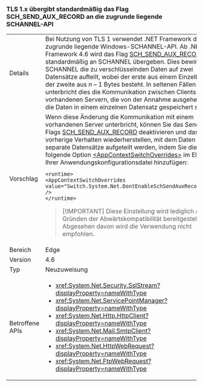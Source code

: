 ### <a name="tls-1x-by-default-passes-the-schsendauxrecord-flag-to-the-underlying-schannel-api"></a>TLS 1.x übergibt standardmäßig das Flag SCH_SEND_AUX_RECORD an die zugrunde liegende SCHANNEL-API

|   |   |
|---|---|
|Details|Bei Nutzung von TLS 1 verwendet .NET Framework die zugrunde liegende Windows-SCHANNEL-API. Ab .NET Framework 4.6 wird das Flag [SCH_SEND_AUX_RECORD](https://msdn.microsoft.com/library/windows/desktop/aa379810.aspx) standardmäßig an SCHANNEL übergeben. Dies bewirkt, dass SCHANNEL die zu verschlüsselnden Daten auf zwei Datensätze aufteilt, wobei der erste aus einem Einzelbyte und der zweite aus <em>n</em> – 1 Bytes besteht. In seltenen Fällen unterbricht dies die Kommunikation zwischen Clients und vorhandenen Servern, die von der Annahme ausgehen, dass die Daten in einem einzelnen Datensatz gespeichert sind.|
|Vorschlag|Wenn diese Änderung die Kommunikation mit einem vorhandenen Server unterbricht, können Sie das Senden des Flags [SCH_SEND_AUX_RECORD](https://msdn.microsoft.com/library/windows/desktop/aa379810.aspx) deaktivieren und das vorherige Verhalten wiederherstellen, mit dem Daten nicht in separate Datensätze aufgeteilt werden, indem Sie die folgende Option [\<AppContextSwitchOverrides>](~/docs/framework/configure-apps/file-schema/runtime/appcontextswitchoverrides-element.md) im Element [`](~/docs/framework/configure-apps/file-schema/runtime/runtime-element.md) Ihrer Anwendungskonfigurationsdatei hinzufügen:<pre><code class="language-xml">&lt;runtime&gt;&#13;&#10;&lt;AppContextSwitchOverrides&#13;&#10;value=&quot;Switch.System.Net.DontEnableSchSendAuxRecord=true&quot; /&gt;&#13;&#10;&lt;/runtime&gt;&#13;&#10;</code></pre> <blockquote> [!IMPORTANT] Diese Einstellung wird lediglich aus Gründen der Abwärtskompatibilität bereitgestellt. Abgesehen davon wird die Verwendung nicht empfohlen.</blockquote> |
|Bereich|Edge|
|Version|4.6|
|Typ|Neuzuweisung|
|Betroffene APIs|<ul><li><xref:System.Net.Security.SslStream?displayProperty=nameWithType></li><li><xref:System.Net.ServicePointManager?displayProperty=nameWithType></li><li><xref:System.Net.Http.HttpClient?displayProperty=nameWithType></li><li><xref:System.Net.Mail.SmtpClient?displayProperty=nameWithType></li><li><xref:System.Net.HttpWebRequest?displayProperty=nameWithType></li><li><xref:System.Net.FtpWebRequest?displayProperty=nameWithType></li></ul>|

